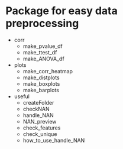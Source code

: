 # Package for easy data preprocessing

* corr
    - make_pvalue_df
    - make_ttest_df
    - make_ANOVA_df
* plots
    - make_corr_heatmap
    - make_distplots
    - make_boxplots
    - make_barplots
* useful
    - createFolder
    - checkNAN
    - handle_NAN
    - NAN_preview
    - check_features
    - check_unique
    - how_to_use_handle_NAN
